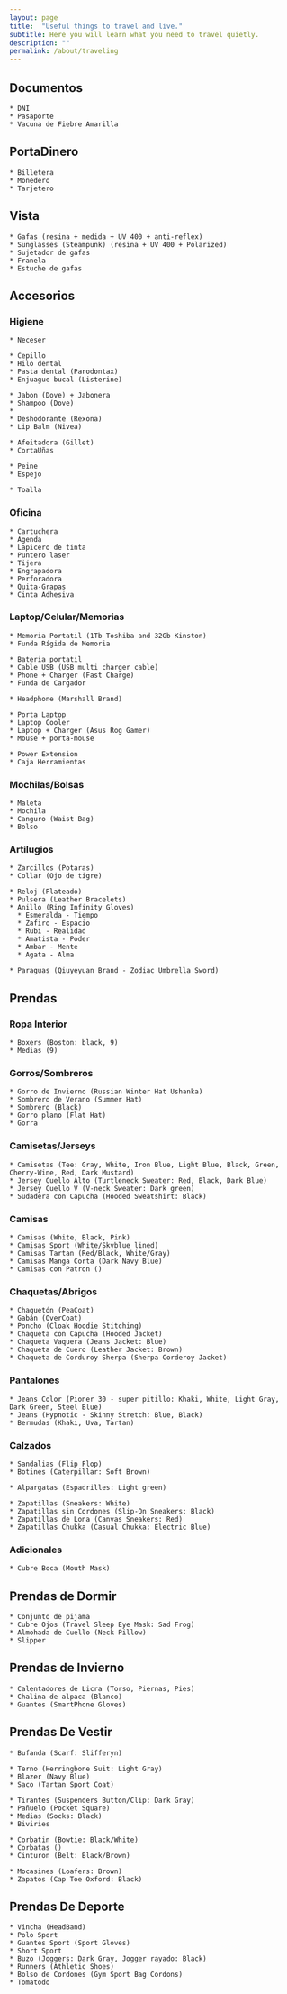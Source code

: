```yaml
---
layout: page
title:  "Useful things to travel and live."
subtitle: Here you will learn what you need to travel quietly.
description: ""
permalink: /about/traveling
---
```


## Documentos

    * DNI  
    * Pasaporte  
    * Vacuna de Fiebre Amarilla  

## PortaDinero

    * Billetera  
    * Monedero  
    * Tarjetero  

## Vista

    * Gafas (resina + medida + UV 400 + anti-reflex)  
    * Sunglasses (Steampunk) (resina + UV 400 + Polarized)  
    * Sujetador de gafas  
    * Franela  
    * Estuche de gafas  

## Accesorios

### Higiene

    * Neceser  

    * Cepillo  
    * Hilo dental  
    * Pasta dental (Parodontax)  
    * Enjuague bucal (Listerine)  

    * Jabon (Dove) + Jabonera  
    * Shampoo (Dove)  
    * 
    * Deshodorante (Rexona)  
    * Lip Balm (Nivea)  

    * Afeitadora (Gillet)  
    * CortaUñas  

    * Peine  
    * Espejo  

    * Toalla  

### Oficina

    * Cartuchera  
    * Agenda  
    * Lapicero de tinta  
    * Puntero laser  
    * Tijera  
    * Engrapadora  
    * Perforadora  
    * Quita-Grapas  
    * Cinta Adhesiva  

### Laptop/Celular/Memorias

    * Memoria Portatil (1Tb Toshiba and 32Gb Kinston)  
    * Funda Rígida de Memoria  

    * Bateria portatil  
    * Cable USB (USB multi charger cable)  
    * Phone + Charger (Fast Charge)  
    * Funda de Cargador  

    * Headphone (Marshall Brand)  
    
    * Porta Laptop  
    * Laptop Cooler  
    * Laptop + Charger (Asus Rog Gamer)  
    * Mouse + porta-mouse  
    
    * Power Extension  
    * Caja Herramientas  

### Mochilas/Bolsas

    * Maleta  
    * Mochila  
    * Canguro (Waist Bag)  
    * Bolso  

### Artilugios

    * Zarcillos (Potaras)  
    * Collar (Ojo de tigre)  

    * Reloj (Plateado)  
    * Pulsera (Leather Bracelets)  
    * Anillo (Ring Infinity Gloves)  
      * Esmeralda - Tiempo
      * Zafiro - Espacio
      * Rubi - Realidad
      * Amatista - Poder
      * Ambar - Mente
      * Agata - Alma
    
    * Paraguas (Qiuyeyuan Brand - Zodiac Umbrella Sword)  

## Prendas

### Ropa Interior

    * Boxers (Boston: black, 9)  
    * Medias (9)  

### Gorros/Sombreros

    * Gorro de Invierno (Russian Winter Hat Ushanka)  
    * Sombrero de Verano (Summer Hat)  
    * Sombrero (Black)  
    * Gorro plano (Flat Hat)  
    * Gorra  

### Camisetas/Jerseys

    * Camisetas (Tee: Gray, White, Iron Blue, Light Blue, Black, Green, Cherry-Wine, Red, Dark Mustard)  
    * Jersey Cuello Alto (Turtleneck Sweater: Red, Black, Dark Blue)  
    * Jersey Cuello V (V-neck Sweater: Dark green)  
    * Sudadera con Capucha (Hooded Sweatshirt: Black)  

### Camisas

    * Camisas (White, Black, Pink)  
    * Camisas Sport (White/Skyblue lined)  
    * Camisas Tartan (Red/Black, White/Gray)  
    * Camisas Manga Corta (Dark Navy Blue)  
    * Camisas con Patron ()  

### Chaquetas/Abrigos

    * Chaquetón (PeaCoat)  
    * Gabán (OverCoat)  
    * Poncho (Cloak Hoodie Stitching)  
    * Chaqueta con Capucha (Hooded Jacket)  
    * Chaqueta Vaquera (Jeans Jacket: Blue)  
    * Chaqueta de Cuero (Leather Jacket: Brown)  
    * Chaqueta de Corduroy Sherpa (Sherpa Corderoy Jacket)  

### Pantalones

    * Jeans Color (Pioner 30 - super pitillo: Khaki, White, Light Gray, Dark Green, Steel Blue)  
    * Jeans (Hypnotic - Skinny Stretch: Blue, Black)  
    * Bermudas (Khaki, Uva, Tartan)  

### Calzados

    * Sandalias (Flip Flop)  
    * Botines (Caterpillar: Soft Brown)  
    
    * Alpargatas (Espadrilles: Light green)  

    * Zapatillas (Sneakers: White)  
    * Zapatillas sin Cordones (Slip-On Sneakers: Black)  
    * Zapatillas de Lona (Canvas Sneakers: Red)  
    * Zapatillas Chukka (Casual Chukka: Electric Blue)  

### Adicionales

    * Cubre Boca (Mouth Mask)  

## Prendas de Dormir

    * Conjunto de pijama  
    * Cubre Ojos (Travel Sleep Eye Mask: Sad Frog)  
    * Almohada de Cuello (Neck Pillow)  
    * Slipper  

## Prendas de Invierno

    * Calentadores de Licra (Torso, Piernas, Pies)  
    * Chalina de alpaca (Blanco)  
    * Guantes (SmartPhone Gloves)  

## Prendas De Vestir

    * Bufanda (Scarf: Slifferyn)  

    * Terno (Herringbone Suit: Light Gray)  
    * Blazer (Navy Blue)  
    * Saco (Tartan Sport Coat)  

    * Tirantes (Suspenders Button/Clip: Dark Gray)  
    * Pañuelo (Pocket Square)  
    * Medias (Socks: Black)  
    * Biviries  
    
    * Corbatin (Bowtie: Black/White)  
    * Corbatas ()  
    * Cinturon (Belt: Black/Brown)  

    * Mocasines (Loafers: Brown)  
    * Zapatos (Cap Toe Oxford: Black)  

## Prendas De Deporte

    * Vincha (HeadBand)  
    * Polo Sport  
    * Guantes Sport (Sport Gloves)  
    * Short Sport  
    * Buzo (Joggers: Dark Gray, Jogger rayado: Black)  
    * Runners (Athletic Shoes)  
    * Bolso de Cordones (Gym Sport Bag Cordons)  
    * Tomatodo  

